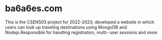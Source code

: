 # ba6a6es.com
This is the CSEN503 project for 2022-2023; developed a website in which users can look up traveling destinations using MongoDB and Nodejs.Responsible for handling registration, multi-
user sessions and more
